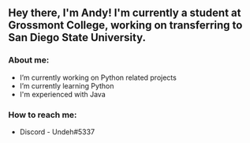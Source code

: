 ## Hey there, I'm Andy! I'm currently a student at Grossmont College, working on transferring to San Diego State University.

### About me:
- I’m currently working on Python related projects
- I’m currently learning Python
- I'm experienced with Java

### How to reach me:
- Discord - Undeh#5337
